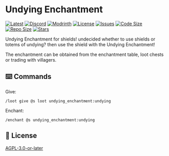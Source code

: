 # Undying Enchantment

[![Latest](https://img.shields.io/github/v/release/lullaby6/undying-enchantment-data-pack?color=blueviolet&logo=github)](https://github.com/lullaby6/undying-enchantment-data-pack/releases)
[![Discord](https://img.shields.io/discord/1327308441324097681?label=discord&color=blue&logo=discord)](https://discord.gg/5UdcDa5xNC)
[![Modrinth](https://img.shields.io/modrinth/dt/undying-enchantment-data-pack?label=modrinth&logo=modrinth)](https://modrinth.com/datapack/;ly-undying-enchantment)
[![License](https://img.shields.io/github/license/lullaby6/undying-enchantment-data-pack)](https://github.com/lullaby6/undying-enchantment-data-pack/blob/main/LICENSE)
[![Issues](https://img.shields.io/github/issues/lullaby6/undying-enchantment-data-pack?color=orange&logo=github)](https://github.com/lullaby6/undying-enchantment-data-pack/issues)
[![Code Size](https://img.shields.io/github/languages/code-size/lullaby6/undying-enchantment-data-pack?color=purple&logoColor=white)](https://github.com/lullaby6/undying-enchantment-data-pack)
[![Repo Size](https://img.shields.io/github/repo-size/lullaby6/undying-enchantment-data-pack?logo=dropbox&color=red)](https://github.com/lullaby6/undying-enchantment-data-pack)
[![Stars](https://img.shields.io/github/stars/lullaby6/undying-enchantment-data-pack?logo=github&color=yellow)](https://github.com/lullaby6/undying-enchantment-data-pack/stargazers)

Undying Enchantment for shields! undecided whether to use shields or totems of undying? then use the shield with the Undying Enchantment!

The enchantment can be obtained from the enchantment table, loot chests or trading with villagers.

## ⌨️ Commands

Give:

```mcfunction
/loot give @s loot undying_enchantment:undying
```

Enchant:

```mcfunction
/enchant @s undying_enchantment:undying
```

## 🪪 License

[AGPL-3.0-or-later](https://github.com/lullaby6/undying-enchantment-data-pack/blob/main/LICENSE)